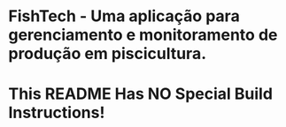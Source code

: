 # FishTech - Uma aplicação para gerenciamento e monitoramento de produção em piscicultura.


This README Has NO Special Build Instructions!
===
